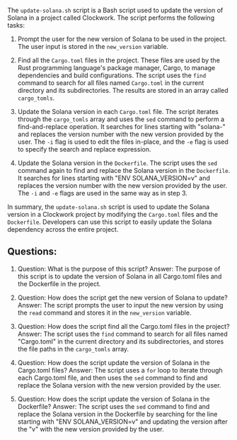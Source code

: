The `update-solana.sh` script is a Bash script used to update the version of Solana in a project called Clockwork. The script performs the following tasks:

1. Prompt the user for the new version of Solana to be used in the project. The user input is stored in the `new_version` variable.

2. Find all the `Cargo.toml` files in the project. These files are used by the Rust programming language's package manager, Cargo, to manage dependencies and build configurations. The script uses the `find` command to search for all files named `Cargo.toml` in the current directory and its subdirectories. The results are stored in an array called `cargo_tomls`.

3. Update the Solana version in each `Cargo.toml` file. The script iterates through the `cargo_tomls` array and uses the `sed` command to perform a find-and-replace operation. It searches for lines starting with "solana-" and replaces the version number with the new version provided by the user. The `-i` flag is used to edit the files in-place, and the `-e` flag is used to specify the search and replace expression.

4. Update the Solana version in the `Dockerfile`. The script uses the `sed` command again to find and replace the Solana version in the `Dockerfile`. It searches for lines starting with "ENV SOLANA_VERSION=v" and replaces the version number with the new version provided by the user. The `-i` and `-e` flags are used in the same way as in step 3.

In summary, the `update-solana.sh` script is used to update the Solana version in a Clockwork project by modifying the `Cargo.toml` files and the `Dockerfile`. Developers can use this script to easily update the Solana dependency across the entire project.

## Questions:

1. Question: What is the purpose of this script?
   Answer: The purpose of this script is to update the version of Solana in all Cargo.toml files and the Dockerfile in the project.

2. Question: How does the script get the new version of Solana to update?
   Answer: The script prompts the user to input the new version by using the `read` command and stores it in the `new_version` variable.

3. Question: How does the script find all the Cargo.toml files in the project?
   Answer: The script uses the `find` command to search for all files named "Cargo.toml" in the current directory and its subdirectories, and stores the file paths in the `cargo_tomls` array.

4. Question: How does the script update the version of Solana in the Cargo.toml files?
   Answer: The script uses a `for` loop to iterate through each Cargo.toml file, and then uses the `sed` command to find and replace the Solana version with the new version provided by the user.

5. Question: How does the script update the version of Solana in the Dockerfile?
   Answer: The script uses the `sed` command to find and replace the Solana version in the Dockerfile by searching for the line starting with "ENV SOLANA_VERSION=v" and updating the version after the "v" with the new version provided by the user.
